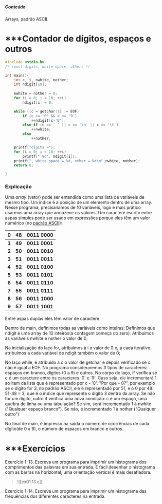 ##### Conteúdo
Arrays, padrão ASCII.
# ***Contador de dígitos, espaços e outros

```c
#include <stdio.h>
/* count digits, white space, others */

int main(){
    int c, i, nwhite, nother;
    int ndigit[10];
    
    nwhite = nother = 0;
    for (i = 0; i < 10; ++i)
        ndigit[i] = 0;

    while ((c = getchar()) != EOF)
        if (c >= '0' && c <= '9')
            ++ndigit[c-'0'];
        else if (c == ' ' || c == '\n' || c == '\t')
            ++nwhite;
        else
            ++nother;

    printf("digits =");
    for (i = 0; i < 10; ++i)
        printf(" %d", ndigit[i]);
    printf(", white space = %d, other = %d\n",nwhite, nother);
    return 0;

}
```

### Explicação

Uma *array* (vetor) pode ser entendida como uma lista de variáveis de mesmo tipo. Um índice é a posição de um elemento dentro de uma array. Nesse programa, precisaríamos de 10 variáveis, logo é mais prático usarmos uma array que armazene os valores.
Um caractere escrito entre aspas simples pode ser usado em expressões porque eles têm um valor numérico (no [padrão ASCII](https://pt.wikipedia.org/wiki/ASCII)):

| **0** | **48** | **0011 0000** |
| ----- | ------ | ------------- |
| **1** | **49** | **0011 0001** |
| **2** | **50** | **0011 0010** |
| **3** | **51** | **0011 0011** |
| **4** | **52** | **0011 0100** |
| **5** | **53** | **0011 0101** |
| **6** | **54** | **0011 0110** |
| **7** | **55** | **0011 0111** |
| **8** | **56** | **0011 1000** |
| **9** | **57** | **0011 1001** |
Entre aspas duplas eles têm valor de caractere.

Dentro de main, definimos todas as variáveis como inteiras;
Definimos que ndigit é uma array de 10 inteiros(a contagem começa do zero);
Atribuímos às variáveis nwhite e nother o valor de 0;

Na inicialização do laço for, atribuímos à i o valor de 0 e, a cada iterativo, atribuímos a cada variável de ndigit também o valor de 0;

No laço while, é atribuído à c o valor de getchar e depois verificado se c não é igual a EOF. 
No programa consideraremos 3 tipos de caracteres: espaços em branco, dígitos (0 a 9) e outros. No corpo do laço, if verifica se c é um caractere entre os caracteres '0' e '9'. Caso seja, ele incrementará 1 ao item da lista que é representado por c - '0'. "Por que - 0?", por exemplo se o dígito for 3, no padrão ASCII, ele é representado por 51, e o 0 por 48. 51-48 = 3, que é o índice que representa o dígito 3 dentro da array.
Se não for um dígito, outro if verifica uma nova condição: c é um espaço, uma quebra de linha ou uma tabulação? Se sim, será incrementado 1 à nwhite ("Qualquer espaço branco").
Se não, é incrementado 1 à nother ("Qualquer outro")

No final de main, é impresso na saída o número de ocorrências de cada dígito(de 0 a 9), o número de espaços em branco e outros.

# ***Exercícios

Exercício 1-13. Escreva um programa para imprimir um histograma dos comprimentos das palavras em sua entrada. É fácil desenhar o histograma com as barras na horizontal; uma orientação vertical é mais desafiadora.

>![[ex01.13.c]]

 Exercício 1-14. Escreva um programa para imprimir um histograma das frequências dos diferentes caracteres na entrada.

>